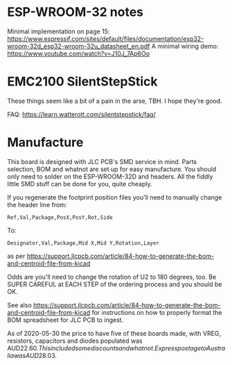 
# ESP-WROOM-32 notes

Minimal implementation on page 15:
https://www.espressif.com/sites/default/files/documentation/esp32-wroom-32d_esp32-wroom-32u_datasheet_en.pdf
A minimal wiring demo:
https://www.youtube.com/watch?v=J10J_7Ap6Oo

# EMC2100 SilentStepStick

These things seem like a bit of a pain in the arse, TBH. I hope they're good.

FAQ:
https://learn.watterott.com/silentstepstick/faq/


# Manufacture

This board is designed with JLC PCB's SMD service in mind. Parts selection, BOM and whatnot
are set up for easy manufacture. You should only need to solder on the ESP-WROOM-32D and headers.
All the fiddly little SMD stuff can be done for you, quite cheaply.

If you regenerate the footprint position files you'll need to manually change the header line from:
```
Ref,Val,Package,PosX,PosY,Rot,Side
```
To:
```
Designator,Val,Package,Mid X,Mid Y,Rotation,Layer
```
as per https://support.jlcpcb.com/article/84-how-to-generate-the-bom-and-centroid-file-from-kicad

Odds are you'll need to change the rotation of U2 to 180 degrees, too. Be SUPER CAREFUL at EACH STEP
of the ordering process and you should be OK.

See also https://support.jlcpcb.com/article/84-how-to-generate-the-bom-and-centroid-file-from-kicad for
instructions on how to properly format the BOM spreadsheet for JLC PCB to ingest.

As of 2020-05-30 the price to have five of these boards made, with VREG, resistors, capacitors and diodes
populated was AUD$22.60. This included some discounts and whatnot. Express postage to Australia was AUD$28.03.